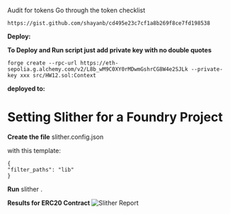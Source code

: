 Audit for tokens
Go through the token checklist

    https://gist.github.com/shayanb/cd495e23c7cf1a8b269f8ce7fd198538

**Deploy:**

**To Deploy and Run script just add private key with no double quotes**

    forge create --rpc-url https://eth-sepolia.g.alchemy.com/v2/L8b_wM9C0XY0rMDwmGshrCG8W4e2SJLk --private-key xxx src/HW12.sol:Context

**deployed to:**

# Setting Slither for a Foundry Project

**Create the file**
slither.config.json

with this template:

    {
    "filter_paths": "lib"
    }

**Run**
slither .

**Results for ERC20 Contract**
![Slither Report](https://github.com/ecorey/Solidity-Course-Expert/blob/main/images/slitherReport.JPG)

